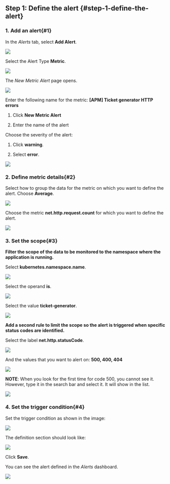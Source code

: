 ## Step 1: Define the alert {#step-1-define-the-alert}

### 1. Add an alert{#1}

In the *Alerts* tab, select **Add Alert**.

![](../images/sysdig_img76.png)

Select the Alert Type **Metric**.

![](../images/sysdig_img77.png)

The _New Metric Alert_ page opens.

![](../images/sysdig_img78.png)

Enter the following name for the metric: **[APM] Ticket generator HTTP errors**

1. Click **New Metric Alert**

2. Enter the name of the alert

Choose the severity of the alert:

1. Click **warning**.

2. Select **error**.

![](../images/sysdig_img79.png)

### 2. Define metric details{#2}

Select how to group the data for the metric on which you want to define the alert. Choose **Average**.

![](../images/sysdig_img80.png)

Choose the metric **net.http.request.count** for which you want to define the alert.

![](../images/sysdig_img81.png)

### 3. Set the scope{#3}

**Filter the scope of the data to be monitored to the namespace where the application is running.**

Select **kubernetes.namespace.name**.

![](../images/sysdig_img82.png)

Select the operand **is**.

![](../images/sysdig_img83.png)

Select the value **ticket-generator**.

![](../images/sysdig_img84.png)

**Add a second rule to limit the scope so the alert is triggered when specific status codes are identified.**

Select the label **net.http.statusCode**.

![](../images/sysdig_img85.png)

And the values that you want to alert on: **500, 400, 404**

![](../images/sysdig_img86.png)

**NOTE**: When you look for the first time for code 500, you cannot see it. However, type it in the search bar and select it. It will show in the list.

![](../images/sysdig_img87.png)

### 4. Set the trigger condition{#4}

Set the trigger condition as shown in the image:

![](../images/sysdig_img88.png)

The definition section should look like:

![](../images/sysdig_img89.png)

Click **Save**.

You can see the alert defined in the _Alerts_ dashboard.

![](../images/sysdig_img90.png)
